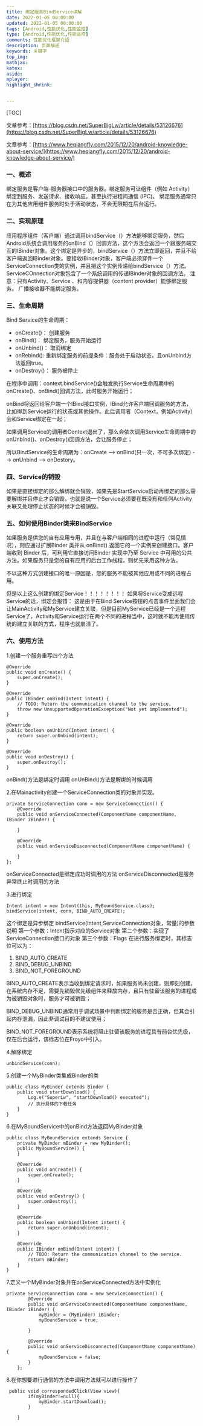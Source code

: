 ```yaml
---
title: 绑定服务BindService详解
date: 2022-01-05 00:00:00
updated: 2022-01-05 00:00:00
tags: [Android,性能优化,性能监控]
type: [Android,性能优化,性能监控]
comments: 性能优化框架介绍
description: 页面描述
keywords: 关键字
top_img:
mathjax:
katex:
aside:
aplayer:
highlight_shrink:


---
```


[TOC]







文章参考：[https://blog.csdn.net/SuperBigLw/article/details/53126676](https://blog.csdn.net/SuperBigLw/article/details/53126676)

文章参考：[https://www.heqiangfly.com/2015/12/20/android-knowledge-about-service/](https://www.heqiangfly.com/2015/12/20/android-knowledge-about-service/)

### 一、概述
绑定服务是客户端-服务器接口中的服务器。绑定服务可让组件（例如 Activity）绑定到服务、发送请求、接收响应，甚至执行进程间通信 (IPC)。 绑定服务通常只在为其他应用组件服务时处于活动状态，不会无限期在后台运行。

### 二、实现原理

应用程序组件（客户端）通过调用bindService（）方法能够绑定服务，然后Android系统会调用服务的onBind（）回调方法，这个方法会返回一个跟服务端交互的IBinder对象。这个绑定是异步的，bindService（）方法立即返回，并且不给客户端返回IBinder对象。要接收IBinder对象，客户端必须穿件一个ServiceConnection类的实例，并且把这个实例传递给bindService（）方法。
ServiceCOnnection对象包含了一个系统调用的传递IBinder对象的回调方法。
注意：只有Activity、Service 、和内容提供器（content provider）能够绑定服务。
广播接收器不能绑定服务。

### 三、生命周期

Bind Service的生命周期：
- onCreate()：  创建服务
- onBind()：    绑定服务，服务开始运行
- onUnbind()：  取消绑定
- onRebind():   重新绑定服务的前提条件：服务处于启动状态，且onUnbind方法返回true。
- onDestroy()： 服务被停止

在程序中调用：context.bindService()会触发执行Service生命周期中的onCreate()、onBind()回调方法，此时服务开始运行；

onBind将返回给客户端一个IBind接口实例，IBind允许客户端回调服务的方法，比如得到Service运行的状态或其他操作。此后调用者（Context，例如Activity）会和Service绑定在一起；

如果调用Service的调用者Context退出了，那么会依次调用Service生命周期中的onUnbind()、onDestroy()回调方法，会让服务停止；

所以BindService的生命周期为：onCreate --> onBind(只一次，不可多次绑定) --> onUnbind --> onDestory。

### 四、Service的销毁

如果是直接绑定的那么解绑就会销毁，如果先是StartService启动再绑定的那么需要解绑并且停止才会销毁，也就是说一个Service必须要在既没有和任何Activity关联又处理停止状态的时候才会被销毁。

### 五、如何使用Binder类来BindService

如果服务是供您的自有应用专用，并且在与客户端相同的进程中运行（常见情况），则应通过扩展Binder 类并从 onBind() 返回它的一个实例来创建接口。客户端收到 Binder 后，可利用它直接访问Binder 实现中乃至 Service 中可用的公共方法。如果服务只是您的自有应用的后台工作线程，则优先采用这种方法。 


 不以这种方式创建接口的唯一原因是，您的服务不能被其他应用或不同的进程占用。

但是以上这么创建的绑定Service！！！！！！！！
如果将Service变成远程Service的话，绑定会报错：
这是由于在Bind Service按钮的点击事件里面我们会让MainActivity和MyService建立关联，但是目前MyService已经是一个远程Service了，Activity和Service运行在两个不同的进程当中，这时就不能再使用传统的建立关联的方式，程序也就崩溃了。

### 六、使用方法

1.创建一个服务重写四个方法


```
@Override
public void onCreate() {
    super.onCreate();
}
 
@Override
public IBinder onBind(Intent intent) {
    // TODO: Return the communication channel to the service.
    throw new UnsupportedOperationException("Not yet implemented");
}
 
@Override
public boolean onUnbind(Intent intent) {
    return super.onUnbind(intent);
}
 
@Override
public void onDestroy() {
    super.onDestroy();
}
```
onBind()方法是绑定时调用
onUnBind()方法是解绑的时候调用

2.在Mainactivity创建一个ServiceConnection类的对象并实现。

```
private ServiceConnection conn = new ServiceConnection() {
    @Override
    public void onServiceConnected(ComponentName componentName, IBinder iBinder) {
 
    }
 
    @Override
    public void onServiceDisconnected(ComponentName componentName) {
 
    }
};
```

onServiceConnected是绑定成功时调用的方法
onServiceDisconnected是服务异常终止时调用的方法

3.进行绑定

```
Intent intent = new Intent(this, MyBoundService.class);
bindService(intent, conn, BIND_AUTO_CREATE);
```

这个绑定是异步绑定
bindService(Intent,ServiceConnection对象，常量)的参数说明
第一个参数：Intent指示对应的Service对象
第二个参数：实现了 ServiceConnection接口的对象
第三个参数：Flags
在进行服务绑定时，其标志位可以为：
1. BIND_AUTO_CREATE
1. BIND_DEBUG_UNBIND
1. BIND_NOT_FOREGROUND

BIND_AUTO_CREATE表示当收到绑定请求时，如果服务尚未创建，则即刻创建，在系统内存不足，需要先销毁优先级组件来释放内存，且只有驻留该服务的进程成为被销毁对象时，服务才可被销毁；

BIND_DEBUG_UNBIND通常用于调试场景中判断绑定的服务是否正确，但其会引起内存泄漏，因此非调试目的不建议使用；

BIND_NOT_FOREGROUND表示系统将阻止驻留该服务的进程具有前台优先级，仅在后台运行，该标志位在Froyo中引入。

4.解除绑定
```
unbindService(conn);
```
5.创建一个MyBinder类集成Binder的类

```
public class MyBinder extends Binder {
    public void startDownload() {
        Log.e("SuperLw", "startDownload() executed");
        // 执行具体的下载任务
    }
}
```
6.在MyBoundService中的onBind方法返回MyBinder对象

```
public class MyBoundService extends Service {
    private MyBinder mBinder = new MyBinder();
    public MyBoundService() {
    }
 
    @Override
    public void onCreate() {
        super.onCreate();
    }
 
    @Override
    public void onDestroy() {
        super.onDestroy();
    }
 
    @Override
    public boolean onUnbind(Intent intent) {
        return super.onUnbind(intent);
    }
 
    @Override
    public IBinder onBind(Intent intent) {
        // TODO: Return the communication channel to the service.
        return mBinder;
    }
}
```
7.定义一个MyBinder对象并在onServiceConnected方法中实例化

```
private ServiceConnection conn = new ServiceConnection() {
        @Override
        public void onServiceConnected(ComponentName componentName, IBinder iBinder) {
            myBinder = (MyBinder) iBinder;
            myBoundService = true;
 
        }
 
        @Override
        public void onServiceDisconnected(ComponentName componentName) {
            myBoundService = false;
        }
    };
```
8.在你想要进行通信的方法中调用方法就可以进行操作了

```
 public void correspondedClick(View view){
        if(myBinder!=null){
            myBinder.startDownload();
        }
 
    }
```



